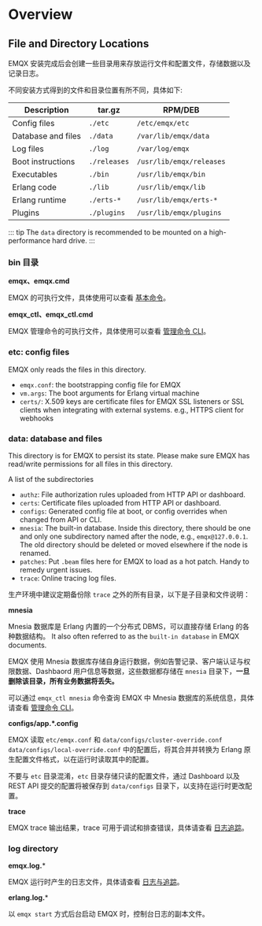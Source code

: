 # Overview

## File and Directory Locations

EMQX 安装完成后会创建一些目录用来存放运行文件和配置文件，存储数据以及记录日志。

不同安装方式得到的文件和目录位置有所不同，具体如下:

| Description        | tar.gz       | RPM/DEB                  |
| ------------------ | ------------ | ------------------------ |
| Config files       | `./etc`      | `/etc/emqx/etc`          |
| Database and files | `./data`     | `/var/lib/emqx/data`     |
| Log files          | `./log`      | `/var/log/emqx`          |
| Boot instructions  | `./releases` | `/usr/lib/emqx/releases` |
| Executables        | `./bin`      | `/usr/lib/emqx/bin`      |
| Erlang code        | `./lib`      | `/usr/lib/emqx/lib`      |
| Erlang runtime     | `./erts-*`   | `/usr/lib/emqx/erts-*`   |
| Plugins            | `./plugins`  | `/usr/lib/emqx/plugins`  |

::: tip
The `data` directory is recommended to be mounted on a high-performance hard drive.
:::

### bin 目录

**emqx、emqx.cmd**

EMQX 的可执行文件，具体使用可以查看 [基本命令](../admin/cli.md)。

**emqx_ctl、emqx_ctl.cmd**

EMQX 管理命令的可执行文件，具体使用可以查看  [管理命令 CLI](../admin/cli.md)。

### etc: config files

EMQX only reads the files in this directory.

* `emqx.conf`: the bootstrapping config file for EMQX
* `vm.args`: The boot arguments for Erlang virtual machine
* `certs/`: X.509 keys are certificate files for EMQX SSL listeners or SSL clients when
  integrating with external systems. e.g., HTTPS client for webhooks

### data: database and files

This directory is for EMQX to persist its state. Please make sure EMQX has read/write permissions for all files in this directory.

A list of the subdirectories

* `authz`: File authorization rules uploaded from HTTP API or dashboard.
* `certs`: Certificate files uploaded from HTTP API or dashboard.
* `configs`: Generated config file at boot, or config overrides when changed from API or CLI.
* `mnesia`: The built-in database. Inside this directory, there should be one and only one subdirectory named
   after the node, e.g., `emqx@127.0.0.1`. The old directory should be deleted or moved elsewhere if the node is renamed.
* `patches`: Put `.beam` files here for EMQX to load as a hot patch. Handy to remedy urgent issues.
* `trace`: Online tracing log files.

生产环境中建议定期备份除 `trace` 之外的所有目录，以下是子目录和文件说明：

**mnesia**

Mnesia 数据库是 Erlang 内置的一个分布式 DBMS，可以直接存储 Erlang 的各种数据结构。 It also often referred to as the `built-in database` in EMQX documents.

EMQX 使用 Mnesia 数据库存储自身运行数据，例如告警记录、客户端认证与权限数据、Dashbaord 用户信息等数据，这些数据都存储在 `mnesia` 目录下，**一旦删除该目录，所有业务数据将丢失。**

可以通过 `emqx_ctl mnesia` 命令查询 EMQX 中 Mnesia 数据库的系统信息，具体请查看 [管理命令 CLI](../admin/cli.md)。

**configs/app.*.config**

EMQX 读取 `etc/emqx.conf` 和 `data/configs/cluster-override.conf` `data/configs/local-override.conf` 中的配置后，将其合并并转换为 Erlang 原生配置文件格式，以在运行时读取其中的配置。

不要与 `etc` 目录混淆，`etc` 目录存储只读的配置文件，通过 Dashboard 以及 REST API 提交的配置将被保存到 `data/configs` 目录下，以支持在运行时更改配置。

**trace**

EMQX trace 输出结果，trace 可用于调试和排查错误，具体请查看 [日志追踪](../observability/tracer.md)。

### log directory

**emqx.log.***

EMQX 运行时产生的日志文件，具体请查看 [日志与追踪](../observability/log.md)。

**erlang.log.***

以 `emqx start` 方式后台启动 EMQX 时，控制台日志的副本文件。

